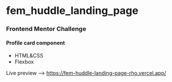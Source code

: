 # fem_huddle_landing_page

### Frontend Mentor Challenge
#### Profile card component
- HTML&CSS
- Flexbox

Live preview --> https://fem-huddle-landing-page-rho.vercel.app/
